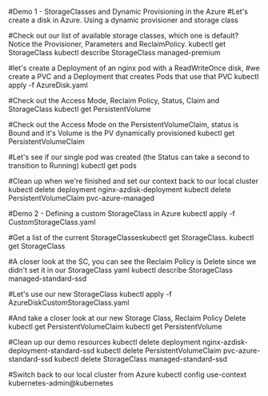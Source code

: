 #Demo 1 - StorageClasses and Dynamic Provisioning in the Azure
#Let's create a disk in Azure. Using a dynamic provisioner and storage class

#Check out our list of available storage classes, which one is default? Notice the Provisioner, Parameters and ReclaimPolicy.
kubectl get StorageClass
kubectl describe StorageClass managed-premium


#let's create a Deployment of an nginx pod with a ReadWriteOnce disk, 
#we create a PVC and a Deployment that creates Pods that use that PVC
kubectl apply -f AzureDisk.yaml


#Check out the Access Mode, Reclaim Policy, Status, Claim and StorageClass
kubectl get PersistentVolume 


#Check out the Access Mode on the PersistentVolumeClaim, status is Bound and it's Volume is the PV dynamically provisioned
kubectl get PersistentVolumeClaim


#Let's see if our single pod was created (the Status can take a second to transition to Running)
kubectl get pods


#Clean up when we're finished and set our context back to our local cluster
kubectl delete deployment nginx-azdisk-deployment
kubectl delete PersistentVolumeClaim pvc-azure-managed




#Demo 2 - Defining a custom StorageClass in Azure
kubectl apply -f CustomStorageClass.yaml


#Get a list of the current StorageClasseskubectl get StorageClass.
kubectl get StorageClass

#A closer look at the SC, you can see the Reclaim Policy is Delete since we didn't set it in our StorageClass yaml
kubectl describe StorageClass managed-standard-ssd


#Let's use our new StorageClass
kubectl apply -f AzureDiskCustomStorageClass.yaml


#And take a closer look at our new Storage Class, Reclaim Policy Delete
kubectl get PersistentVolumeClaim
kubectl get PersistentVolume


#Clean up our demo resources
kubectl delete deployment nginx-azdisk-deployment-standard-ssd
kubectl delete PersistentVolumeClaim pvc-azure-standard-ssd
kubectl delete StorageClass managed-standard-ssd


#Switch back to our local cluster from Azure
kubectl config use-context kubernetes-admin@kubernetes
